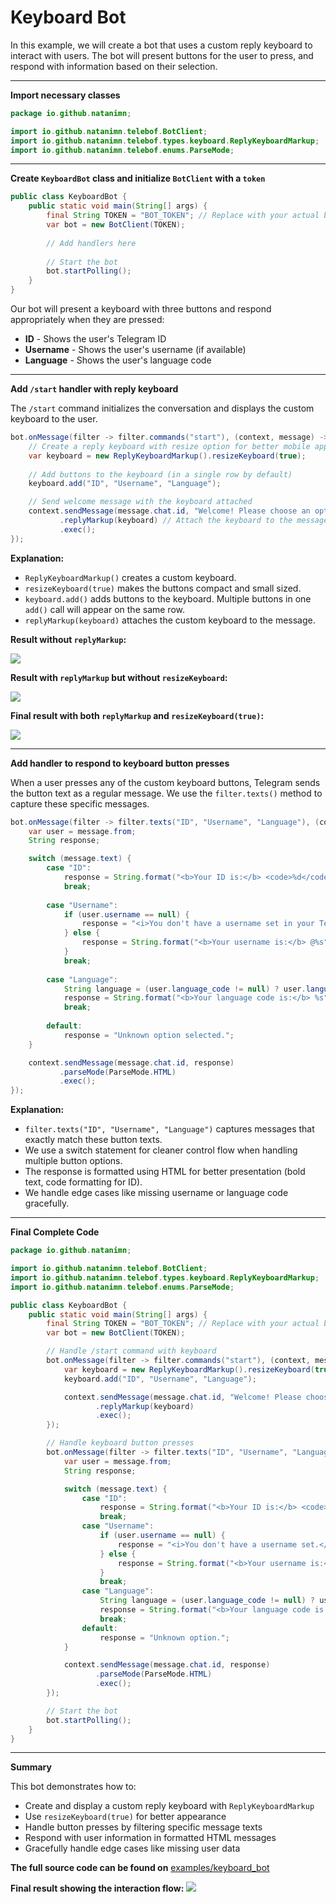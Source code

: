 # Keyboard Bot

In this example, we will create a bot that uses a custom reply keyboard to interact with users. The bot will present buttons for the user to press, and respond with information based on their selection.

---

**Import necessary classes**

```java
package io.github.natanimn;

import io.github.natanimn.telebof.BotClient;
import io.github.natanimn.telebof.types.keyboard.ReplyKeyboardMarkup;
import io.github.natanimn.telebof.enums.ParseMode;
```

---

**Create `KeyboardBot` class and initialize `BotClient` with a `token`**

```java
public class KeyboardBot {
    public static void main(String[] args) {
        final String TOKEN = "BOT_TOKEN"; // Replace with your actual bot token
        var bot = new BotClient(TOKEN);
        
        // Add handlers here
        
        // Start the bot
        bot.startPolling();
    }
}
```

Our bot will present a keyboard with three buttons and respond appropriately when they are pressed:

*   **ID** - Shows the user's Telegram ID
*   **Username** - Shows the user's username (if available)
*   **Language** - Shows the user's language code

---

**Add `/start` handler with reply keyboard**

The `/start` command initializes the conversation and displays the custom keyboard to the user.

```java
bot.onMessage(filter -> filter.commands("start"), (context, message) -> {
    // Create a reply keyboard with resize option for better mobile appearance
    var keyboard = new ReplyKeyboardMarkup().resizeKeyboard(true);
    
    // Add buttons to the keyboard (in a single row by default)
    keyboard.add("ID", "Username", "Language");

    // Send welcome message with the keyboard attached
    context.sendMessage(message.chat.id, "Welcome! Please choose an option:")
           .replyMarkup(keyboard) // Attach the keyboard to the message
           .exec();
});
```

**Explanation:**

- `ReplyKeyboardMarkup()` creates a custom keyboard.
- `resizeKeyboard(true)` makes the buttons compact and small sized.
- `keyboard.add()` adds buttons to the keyboard. Multiple buttons in one `add()` call will appear on the same row.
- `replyMarkup(keyboard)` attaches the custom keyboard to the message.

**Result without `replyMarkup`:**

<img src="https://natanimn.github.io/telebof/img/k1.png">


**Result with `replyMarkup` but without `resizeKeyboard`:**

<img src="https://natanimn.github.io/telebof/img/k2.png">


**Final result with both `replyMarkup` and `resizeKeyboard(true)`:**

<img src="https://natanimn.github.io/telebof/img/k3.png">

---

**Add handler to respond to keyboard button presses**

When a user presses any of the custom keyboard buttons, Telegram sends the button text as a regular message. We use the `filter.texts()` method to capture these specific messages.

```java
bot.onMessage(filter -> filter.texts("ID", "Username", "Language"), (context, message) -> {
    var user = message.from;
    String response;

    switch (message.text) {
        case "ID":
            response = String.format("<b>Your ID is:</b> <code>%d</code>", user.id);
            break;
            
        case "Username":
            if (user.username == null) {
                response = "<i>You don't have a username set in your Telegram profile.</i>";
            } else {
                response = String.format("<b>Your username is:</b> @%s", user.username);
            }
            break;
            
        case "Language":
            String language = (user.language_code != null) ? user.language_code : "not specified";
            response = String.format("<b>Your language code is:</b> %s", language);
            break;
            
        default:
            response = "Unknown option selected.";
    }

    context.sendMessage(message.chat.id, response)
           .parseMode(ParseMode.HTML)
           .exec();
});
```

**Explanation:**

- `filter.texts("ID", "Username", "Language")` captures messages that exactly match these button texts.
- We use a switch statement for cleaner control flow when handling multiple button options.
- The response is formatted using HTML for better presentation (bold text, code formatting for ID).
- We handle edge cases like missing username or language code gracefully.

---

**Final Complete Code**

```java
package io.github.natanimn;

import io.github.natanimn.telebof.BotClient;
import io.github.natanimn.telebof.types.keyboard.ReplyKeyboardMarkup;
import io.github.natanimn.telebof.enums.ParseMode;

public class KeyboardBot {
    public static void main(String[] args) {
        final String TOKEN = "BOT_TOKEN"; // Replace with your actual bot token
        var bot = new BotClient(TOKEN);

        // Handle /start command with keyboard
        bot.onMessage(filter -> filter.commands("start"), (context, message) -> {
            var keyboard = new ReplyKeyboardMarkup().resizeKeyboard(true);
            keyboard.add("ID", "Username", "Language");

            context.sendMessage(message.chat.id, "Welcome! Please choose an option:")
                   .replyMarkup(keyboard)
                   .exec();
        });

        // Handle keyboard button presses
        bot.onMessage(filter -> filter.texts("ID", "Username", "Language"), (context, message) -> {
            var user = message.from;
            String response;

            switch (message.text) {
                case "ID":
                    response = String.format("<b>Your ID is:</b> <code>%d</code>", user.id);
                    break;
                case "Username":
                    if (user.username == null) {
                        response = "<i>You don't have a username set.</i>";
                    } else {
                        response = String.format("<b>Your username is:</b> @%s", user.username);
                    }
                    break;
                case "Language":
                    String language = (user.language_code != null) ? user.language_code : "not specified";
                    response = String.format("<b>Your language code is:</b> %s", language);
                    break;
                default:
                    response = "Unknown option.";
            }

            context.sendMessage(message.chat.id, response)
                   .parseMode(ParseMode.HTML)
                   .exec();
        });

        // Start the bot
        bot.startPolling();
    }
}
```

---

**Summary**

This bot demonstrates how to:

- Create and display a custom reply keyboard with `ReplyKeyboardMarkup`
- Use `resizeKeyboard(true)` for better appearance
- Handle button presses by filtering specific message texts
- Respond with user information in formatted HTML messages
- Gracefully handle edge cases like missing user data

**The full source code can be found on** [examples/keyboard_bot](https://github.com/natanimn/telebof/blob/main/examples/long-polling/src/main/java/io/github/natanimn/KeyboardBot.java)

**Final result showing the interaction flow:**
<img src="https://natanimn.github.io/telebof/img/k4.png">